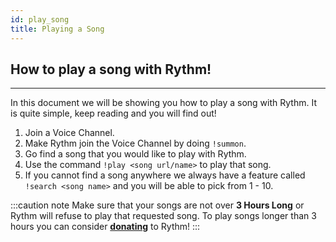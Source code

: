 ```yaml
---
id: play_song
title: Playing a Song
---
```


<!-- The start of the Playing a Song Section -->
## How to play a song with Rythm!
-----
In this document we will be showing you how to play a song with Rythm. It is quite simple, keep reading and you will find out!

1. Join a Voice Channel.
2. Make Rythm join the Voice Channel by doing `!summon`.
3. Go find a song that you would like to play with Rythm.
4. Use the command `!play <song url/name>` to play that song.
5. If you cannot find a song anywhere we always have a feature called `!search <song name>` and you will be able to pick from 1 - 10.

:::caution note
Make sure that your songs are not over **3 Hours Long** or Rythm will refuse to play that requested song. To play songs longer than 3 hours you can consider [**donating**](https://www.patreon.com/rythm?utm_source=donate&utm_medium=referral&utm_campaign=bot) to Rythm!
:::
